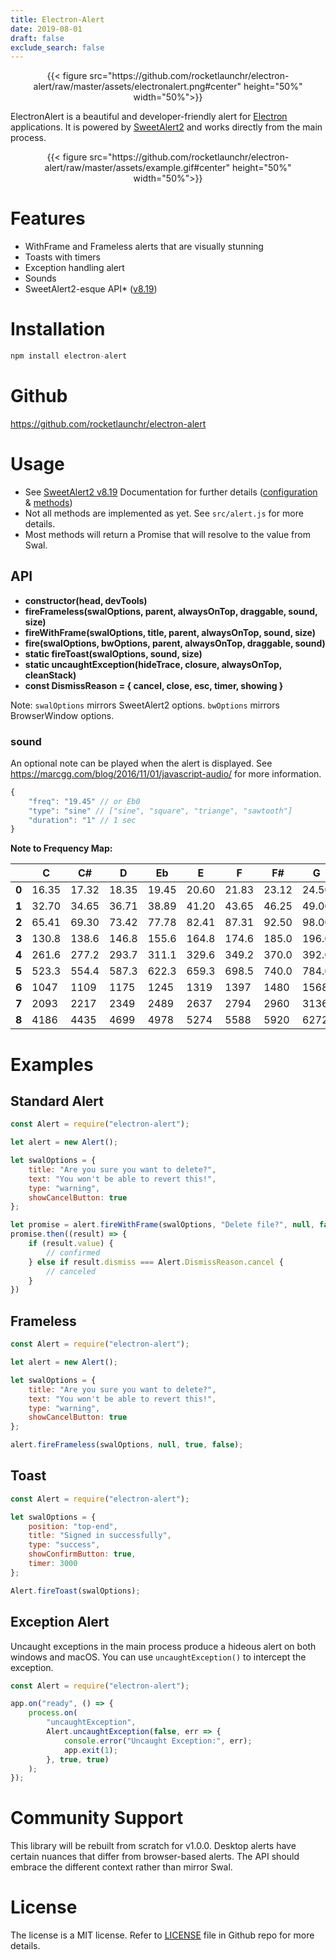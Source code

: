 ```yaml
---
title: Electron-Alert
date: 2019-08-01
draft: false
exclude_search: false
---
```


<div align="center">
{{< figure src="https://github.com/rocketlaunchr/electron-alert/raw/master/assets/electronalert.png#center" height="50%" width="50%">}}
</div>

ElectronAlert is a beautiful and developer-friendly alert for [Electron](https://electronjs.org/) applications. It is powered by [SweetAlert2](https://sweetalert2.github.io) and works directly from the main process.

<div align="center">
{{< figure src="https://github.com/rocketlaunchr/electron-alert/raw/master/assets/example.gif#center" height="50%" width="50%">}}
</div>

# Features

-   WithFrame and Frameless alerts that are visually stunning
-   Toasts with timers
-   Exception handling alert
-   Sounds
-   SweetAlert2-esque API\* ([v8.19](https://sweetalert2.github.io/v8.html))

# Installation

```javascript
npm install electron-alert
```

# Github

https://github.com/rocketlaunchr/electron-alert

# Usage

-   See [SweetAlert2 v8.19](https://sweetalert2.github.io/v8.html) Documentation for further details ([configuration](https://sweetalert2.github.io/v8.html#configuration) & [methods](https://sweetalert2.github.io/v8.html#methods))
-   Not all methods are implemented as yet. See `src/alert.js` for more details.
-   Most methods will return a Promise that will resolve to the value from Swal.

## API

-   **constructor(head, devTools)**
-   **fireFrameless(swalOptions, parent, alwaysOnTop, draggable, sound, size)**
-   **fireWithFrame(swalOptions, title, parent, alwaysOnTop, sound, size)**
-   **fire(swalOptions, bwOptions, parent, alwaysOnTop, draggable, sound)**
-   **static fireToast(swalOptions, sound, size)**
-   **static uncaughtException(hideTrace, closure, alwaysOnTop, cleanStack)**
-   **const DismissReason = { cancel, close, esc, timer, showing }**

Note: `swalOptions` mirrors SweetAlert2 options. `bwOptions` mirrors BrowserWindow options.

### sound

An optional note can be played when the alert is displayed. See https://marcgg.com/blog/2016/11/01/javascript-audio/ for more information.

```javascript
{
	"freq": "19.45" // or Eb0
	"type": "sine" // ["sine", "square", "triange", "sawtooth"]
	"duration": "1" // 1 sec
}
```

**Note to Frequency Map:**

|       | C     | C#    | D     | Eb    | E     | F     | F#    | G     | G#    | A     | Bb    | B     |
| ----- | ----- | ----- | ----- | ----- | ----- | ----- | ----- | ----- | ----- | ----- | ----- | ----- |
| **0** | 16.35 | 17.32 | 18.35 | 19.45 | 20.60 | 21.83 | 23.12 | 24.50 | 25.96 | 27.50 | 29.14 | 30.87 |
| **1** | 32.70 | 34.65 | 36.71 | 38.89 | 41.20 | 43.65 | 46.25 | 49.00 | 51.91 | 55.00 | 58.27 | 61.74 |
| **2** | 65.41 | 69.30 | 73.42 | 77.78 | 82.41 | 87.31 | 92.50 | 98.00 | 103.8 | 110.0 | 116.5 | 123.5 |
| **3** | 130.8 | 138.6 | 146.8 | 155.6 | 164.8 | 174.6 | 185.0 | 196.0 | 207.7 | 220.0 | 233.1 | 246.9 |
| **4** | 261.6 | 277.2 | 293.7 | 311.1 | 329.6 | 349.2 | 370.0 | 392.0 | 415.3 | 440.0 | 466.2 | 493.9 |
| **5** | 523.3 | 554.4 | 587.3 | 622.3 | 659.3 | 698.5 | 740.0 | 784.0 | 830.6 | 880.0 | 932.3 | 987.8 |
| **6** | 1047  | 1109  | 1175  | 1245  | 1319  | 1397  | 1480  | 1568  | 1661  | 1760  | 1865  | 1976  |
| **7** | 2093  | 2217  | 2349  | 2489  | 2637  | 2794  | 2960  | 3136  | 3322  | 3520  | 3729  | 3951  |
| **8** | 4186  | 4435  | 4699  | 4978  | 5274  | 5588  | 5920  | 6272  | 6645  | 7040  | 7459  | 7902  |

# Examples

## Standard Alert

```javascript
const Alert = require("electron-alert");

let alert = new Alert();

let swalOptions = {
	title: "Are you sure you want to delete?",
	text: "You won't be able to revert this!",
	type: "warning",
	showCancelButton: true
};

let promise = alert.fireWithFrame(swalOptions, "Delete file?", null, false);
promise.then((result) => {
	if (result.value) {
		// confirmed
	} else if result.dismiss === Alert.DismissReason.cancel {
		// canceled
	}
})
```

## Frameless

```javascript
const Alert = require("electron-alert");

let alert = new Alert();

let swalOptions = {
	title: "Are you sure you want to delete?",
	text: "You won't be able to revert this!",
	type: "warning",
	showCancelButton: true
};

alert.fireFrameless(swalOptions, null, true, false);
```

## Toast

```javascript
const Alert = require("electron-alert");

let swalOptions = {
	position: "top-end",
	title: "Signed in successfully",
	type: "success",
	showConfirmButton: true,
	timer: 3000
};

Alert.fireToast(swalOptions);
```

## Exception Alert

Uncaught exceptions in the main process produce a hideous alert on both windows and macOS. You can use `uncaughtException()` to intercept the exception.

```javascript
const Alert = require("electron-alert");

app.on("ready", () => {
	process.on(
		"uncaughtException",
		Alert.uncaughtException(false, err => {
			console.error("Uncaught Exception:", err);
			app.exit(1);
		}, true, true)
	);
});
```

# Community Support

This library will be rebuilt from scratch for v1.0.0. Desktop alerts have certain nuances that differ from browser-based alerts. The API should embrace the different context rather than mirror Swal.

# License

The license is a MIT license. Refer to [LICENSE](https://github.com/rocketlaunchr/electron-alert/blob/master/LICENSE) file in Github repo for more details.
